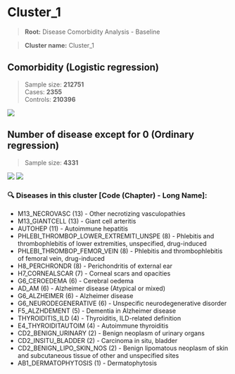 # Cluster_1

> **Root:** Disease Comorbidity Analysis - Baseline

> **Cluster name:** Cluster_1  

## Comorbidity (Logistic regression)
> Sample size: **212751**  
> Cases: **2355**  
> Controls: **210396**
<img src="/Cluster/Figures/Incidence/LG/Cluster_1.png" />
<CsvTable src="/Cluster/Data/Incidence/LG/LG_Cluster_1.csv" label="🔍 View full results" />

## Number of disease except for 0 (Ordinary regression)
> Sample size: **4331**
<img src="/Cluster/Figures/Incidence/Histogram/Cluster_1_in.png" />
<CsvTable src="/Cluster/Data/Incidence/Histogram/Cluster_1_in.csv" label="🔍 View full results" />

<img src="/Cluster/Figures/Incidence/ORD/Cluster_1.png" />
<CsvTable src="/Cluster/Data/Incidence/ORD/ORD_Cluster_1.csv" label="🔍 View full results" />

### 🔍 Diseases in this cluster [Code (Chapter) - Long Name]:
- M13_NECROVASC (13) - Other necrotizing vasculopathies
- M13_GIANTCELL (13) - Giant cell arteritis
- AUTOHEP (11) - Autoimmune hepatitis
- PHLEBI_THROMBOP_LOWER_EXTREMITI_UNSPE (8) - Phlebitis and thrombophlebitis of lower extremities, unspecified, drug-induced
- PHLEBI_THROMBOP_FEMOR_VEIN (8) - Phlebitis and thrombophlebitis of femoral vein, drug-induced
- H8_PERCHRONDR (8) - Perichondritis of external ear
- H7_CORNEALSCAR (7) - Corneal scars and opacities
- G6_CEROEDEMA (6) - Cerebral oedema
- AD_AM (6) - Alzheimer disease (Atypical or mixed)
- G6_ALZHEIMER (6) - Alzheimer disease
- G6_NEURODEGENERATIVE (6) - Unspecific neurodegenerative disorder
- F5_ALZHDEMENT (5) - Dementia in Alzheimer disease
- THYROIDITIS_ILD (4) - Thyroiditis, ILD-related definition
- E4_THYROIDITAUTOIM (4) - Autoimmune thyroiditis
- CD2_BENIGN_URINARY (2) - Benign neoplasm of urinary organs
- CD2_INSITU_BLADDER (2) - Carcinoma in situ, bladder
- CD2_BENIGN_LIPO_SKIN_NOS (2) - Benign lipomatous neoplasm of skin and subcutaneous tissue of other and unspecified sites
- AB1_DERMATOPHYTOSIS (1) - Dermatophytosis
